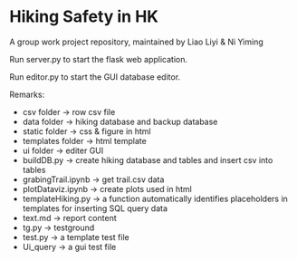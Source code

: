 # Hiking Safety in HK
A group work project repository, maintained by Liao Liyi & Ni Yiming 

Run server.py to start the flask web application.

Run editor.py to start the GUI database editor.

Remarks:
- csv folder -> row csv file
- data folder -> hiking database and backup database
- static folder -> css & figure in html
- templates folder -> html template
- ui folder -> editer GUI
- buildDB.py -> create hiking database and tables and insert csv into tables
- grabingTrail.ipynb -> get trail.csv data
- plotDataviz.ipynb -> create plots used in html
- templateHiking.py -> a function automatically identifies placeholders in templates for inserting SQL query data
- text.md -> report content
- tg.py -> testground
- test.py -> a template test file
- Ui_query -> a gui test file
